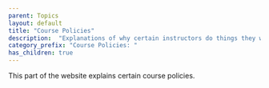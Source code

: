 ```yaml
---
parent: Topics
layout: default
title: "Course Policies"
description:  "Explanations of why certain instructors do things they way they do them."
category_prefix: "Course Policies: "
has_children: true
---
```


This part of the website explains certain course policies.

